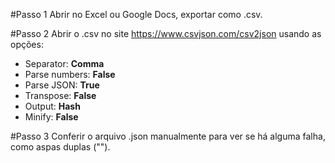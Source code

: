 #Passo 1
Abrir no Excel ou Google Docs, exportar como .csv.

#Passo 2
Abrir o .csv no site https://www.csvjson.com/csv2json usando as opções:
- Separator: **Comma**
- Parse numbers: **False**
- Parse JSON: **True**
- Transpose: **False**
- Output: **Hash**
- Minify: **False**

#Passo 3
Conferir o arquivo .json manualmente para ver se há alguma falha, como aspas duplas ("").

